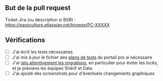 ## But de la pull request

Ticket Jira (ou description si BSR) : https://passculture.atlassian.net/browse/PC-XXXXX

## Vérifications

- [ ] J'ai écrit les tests nécessaires
- [ ] J'ai mis à jour le fichier des [plans de tests](https://docs.google.com/spreadsheets/d/12I9f68L312xEE8lKFN7LsBHO2M_tcBBMSs0Be6qCQ98/edit) du portail pro si nécessaire
- [ ] J'ai [relu attentivement les migrations](https://www.notion.so/passcultureapp/Clarifier-les-pratiques-de-migration-de-BDD-5f8edeba57ed4a17b80c847a74def027), en particulier pour éviter les _locks_, et je préviens les équipes Shérif et Data
- [ ] J'ai ajouté des screenshots pour d'éventuels changements graphiques
